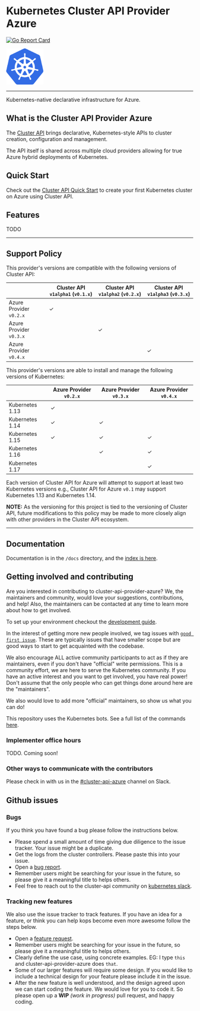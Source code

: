 # Kubernetes Cluster API Provider Azure

[![Go Report Card](https://goreportcard.com/badge/kubernetes-sigs/cluster-api-provider-azure)](https://goreportcard.com/report/kubernetes-sigs/cluster-api-provider-azure)

<img src="https://github.com/kubernetes/kubernetes/raw/master/logo/logo.png"  width="100">

------

Kubernetes-native declarative infrastructure for Azure.

## What is the Cluster API Provider Azure

The [Cluster API][cluster_api] brings declarative, Kubernetes-style APIs to cluster creation, configuration and management.

The API itself is shared across multiple cloud providers allowing for true Azure
hybrid deployments of Kubernetes.

## Quick Start

Check out the [Cluster API Quick Start][quickstart] to create your first Kubernetes cluster on Azure using Cluster API.

## Features

TODO

---

## Support Policy

This provider's versions are compatible with the following versions of Cluster API:

|  | Cluster API `v1alpha1` (`v0.1.x`) | Cluster API `v1alpha2` (`v0.2.x`) | Cluster API `v1alpha3` (`v0.3.x`) |
|---|---|---|---|
|Azure Provider `v0.2.x` | ✓ |  |  |
|Azure Provider `v0.3.x` |  | ✓ |  |
|Azure Provider `v0.4.x` |  |  | ✓ |

This provider's versions are able to install and manage the following versions of Kubernetes:

|  | Azure Provider `v0.2.x` | Azure Provider `v0.3.x` | Azure Provider `v0.4.x` |
|---|---|---|---|
| Kubernetes 1.13 | ✓ |  |  |
| Kubernetes 1.14 | ✓ | ✓ |  |
| Kubernetes 1.15 | ✓ | ✓ | ✓ |
| Kubernetes 1.16 |  | ✓ | ✓ |
| Kubernetes 1.17 |  |  | ✓ |

Each version of Cluster API for Azure will attempt to support at least two Kubernetes versions e.g., Cluster API for Azure `v0.1` may support Kubernetes 1.13 and Kubernetes 1.14.

**NOTE:** As the versioning for this project is tied to the versioning of Cluster API, future modifications to this policy may be made to more closely align with other providers in the Cluster API ecosystem.

---

## Documentation

Documentation is in the `/docs` directory, and the [index is here](docs/README.md).

## Getting involved and contributing

Are you interested in contributing to cluster-api-provider-azure? We, the
maintainers and community, would love your suggestions, contributions, and help!
Also, the maintainers can be contacted at any time to learn more about how to get
involved.

To set up your environment checkout the [development guide](docs/development.md).

In the interest of getting more new people involved, we tag issues with
[`good first issue`][good_first_issue].
These are typically issues that have smaller scope but are good ways to start
to get acquainted with the codebase.

We also encourage ALL active community participants to act as if they are
maintainers, even if you don't have "official" write permissions. This is a
community effort, we are here to serve the Kubernetes community. If you have an
active interest and you want to get involved, you have real power! Don't assume
that the only people who can get things done around here are the "maintainers".

We also would love to add more "official" maintainers, so show us what you can
do!

This repository uses the Kubernetes bots.  See a full list of the commands [here][prow].

### Implementer office hours

TODO. Coming soon!

### Other ways to communicate with the contributors

Please check in with us in the [#cluster-api-azure][slack] channel on Slack.

## Github issues

### Bugs

If you think you have found a bug please follow the instructions below.

- Please spend a small amount of time giving due diligence to the issue tracker. Your issue might be a duplicate.
- Get the logs from the cluster controllers. Please paste this into your issue.
- Open a [bug report][bug_report].
- Remember users might be searching for your issue in the future, so please give it a meaningful title to helps others.
- Feel free to reach out to the cluster-api community on [kubernetes slack][slack_info].

### Tracking new features

We also use the issue tracker to track features. If you have an idea for a feature, or think you can help kops become even more awesome follow the steps below.

- Open a [feature request][feature_request].
- Remember users might be searching for your issue in the future, so please
  give it a meaningful title to helps others.
- Clearly define the use case, using concrete examples. EG: I type `this` and
  cluster-api-provider-azure does `that`.
- Some of our larger features will require some design. If you would like to
  include a technical design for your feature please include it in the issue.
- After the new feature is well understood, and the design agreed upon we can
  start coding the feature. We would love for you to code it. So please open
  up a **WIP** *(work in progress)* pull request, and happy coding.

<!-- References -->

[slack]: https://kubernetes.slack.com/messages/CEX9HENG7
[good_first_issue]: https://github.com/kubernetes-sigs/cluster-api-provider-azure/issues?q=is%3Aissue+is%3Aopen+sort%3Aupdated-desc+label%3A%22good+first+issue%22
[prow]: https://go.k8s.io/bot-commands
[bug_report]: https://github.com/kubernetes-sigs/cluster-api-provider-azure/issues/new?template=bug_report.md
[feature_request]: https://github.com/kubernetes-sigs/cluster-api-provider-azure/issues/new?template=feature_request.md
[slack_info]: https://github.com/kubernetes/community/blob/master/communication.md#social-media
[cluster_api]: https://github.com/kubernetes-sigs/cluster-api
[quickstart]: https://cluster-api.sigs.k8s.io/user/quick-start.html

